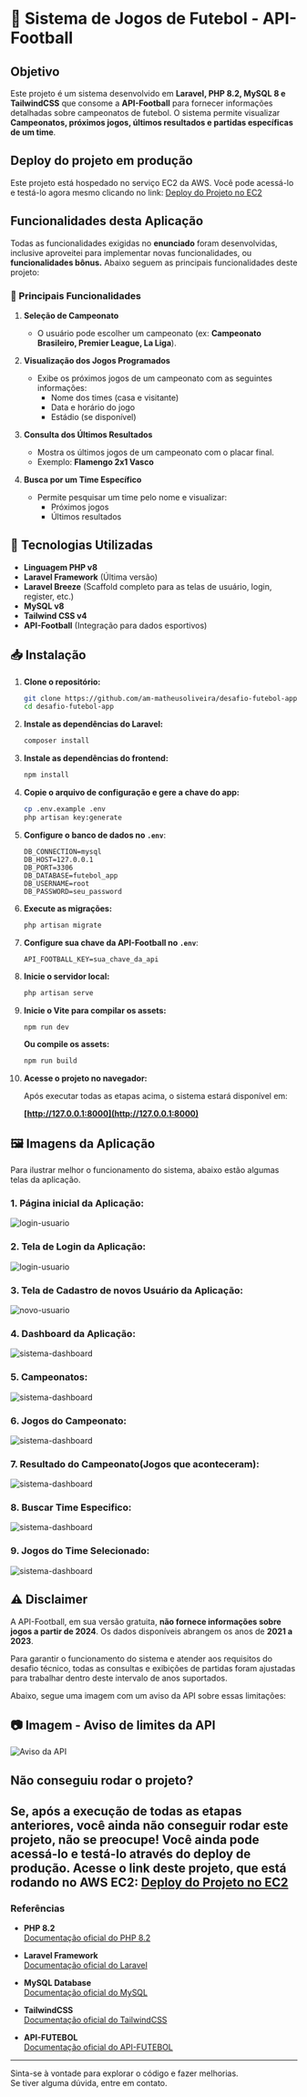 # 📌 Sistema de Jogos de Futebol - API-Football

## Objetivo

Este projeto é um sistema desenvolvido em **Laravel, PHP 8.2, MySQL 8 e TailwindCSS** que consome a **API-Football** para fornecer informações detalhadas sobre campeonatos de futebol. O sistema permite visualizar **Campeonatos, próximos jogos, últimos resultados e partidas específicas de um time**.

## Deploy do projeto em produção
Este projeto está hospedado no serviço EC2 da AWS. Você pode acessá-lo e testá-lo agora mesmo clicando no link: [Deploy do Projeto no EC2](https://tinyurl.com/desafio-futebol-app)

## Funcionalidades desta Aplicação
Todas as funcionalidades exigidas no **enunciado** foram desenvolvidas, inclusive aproveitei para implementar novas funcionalidades, ou **funcionalidades bônus.** Abaixo seguem as principais funcionalidades deste projeto:

### 🎯 Principais Funcionalidades

1. **Seleção de Campeonato**

   - O usuário pode escolher um campeonato (ex: **Campeonato Brasileiro, Premier League, La Liga**).

2. **Visualização dos Jogos Programados**

   - Exibe os próximos jogos de um campeonato com as seguintes informações:
     - Nome dos times (casa e visitante)
     - Data e horário do jogo
     - Estádio (se disponível)

3. **Consulta dos Últimos Resultados**

   - Mostra os últimos jogos de um campeonato com o placar final.
   - Exemplo: **Flamengo 2x1 Vasco**

4. **Busca por um Time Específico**

   - Permite pesquisar um time pelo nome e visualizar:
     - Próximos jogos
     - Últimos resultados

## 🚀 Tecnologias Utilizadas
- **Linguagem PHP v8**
- **Laravel Framework** (Última versão)
- **Laravel Breeze** (Scaffold completo para as telas de usuário, login, register, etc.)
- **MySQL v8**
- **Tailwind CSS v4**
- **API-Football** (Integração para dados esportivos)

## 📥 Instalação

1. **Clone o repositório:**

   ```sh
   git clone https://github.com/am-matheusoliveira/desafio-futebol-app.git
   cd desafio-futebol-app
   ```

2. **Instale as dependências do Laravel:**

   ```sh
   composer install
   ```

3. **Instale as dependências do frontend:**

   ```sh
   npm install
   ```

4. **Copie o arquivo de configuração e gere a chave do app:**

   ```sh
   cp .env.example .env
   php artisan key:generate
   ```

5. **Configure o banco de dados no `.env`**:

   ```env
   DB_CONNECTION=mysql
   DB_HOST=127.0.0.1
   DB_PORT=3306
   DB_DATABASE=futebol_app
   DB_USERNAME=root
   DB_PASSWORD=seu_password
   ```

6. **Execute as migrações:**

   ```sh
   php artisan migrate
   ```

7. **Configure sua chave da API-Football no `.env`**:

   ```env
   API_FOOTBALL_KEY=sua_chave_da_api
   ```

8. **Inicie o servidor local:**

   ```sh
   php artisan serve
   ```

9. **Inicie o Vite para compilar os assets:**

   ```sh
   npm run dev
   ```
   **Ou compile os assets:**
   
    ```sh
    npm run build
    ```   

10. **Acesse o projeto no navegador:**
   
    Após executar todas as etapas acima, o sistema estará disponível em:
   
    **[http://127.0.0.1:8000](http://127.0.0.1:8000)**

## 🖼️ Imagens da Aplicação

Para ilustrar melhor o funcionamento do sistema, abaixo estão algumas telas da aplicação.

### 1. Página inicial da Aplicação:

![login-usuario](https://github.com/user-attachments/assets/8ae6d512-a82a-43a6-83ad-a10bdf4bc98c)

### 2. Tela de Login da Aplicação:

![login-usuario](https://github.com/user-attachments/assets/8ae6d512-a82a-43a6-83ad-a10bdf4bc98c)

### 3. Tela de Cadastro de novos Usuário da Aplicação:

![novo-usuario](https://github.com/user-attachments/assets/7a2740df-9b62-4cfe-8d7b-5e43918d46fc)

### 4. Dashboard da Aplicação:

![sistema-dashboard](https://github.com/user-attachments/assets/a1405638-a409-44e7-bda0-e47f556eadc3)

### 5. Campeonatos:

![sistema-dashboard](https://github.com/user-attachments/assets/a1405638-a409-44e7-bda0-e47f556eadc3)

### 6. Jogos do Campeonato:

![sistema-dashboard](https://github.com/user-attachments/assets/a1405638-a409-44e7-bda0-e47f556eadc3)

### 7. Resultado do Campeonato(Jogos que aconteceram):

![sistema-dashboard](https://github.com/user-attachments/assets/a1405638-a409-44e7-bda0-e47f556eadc3)

### 8. Buscar Time Especifico:

![sistema-dashboard](https://github.com/user-attachments/assets/a1405638-a409-44e7-bda0-e47f556eadc3)

### 9. Jogos do Time Selecionado:

![sistema-dashboard](https://github.com/user-attachments/assets/a1405638-a409-44e7-bda0-e47f556eadc3)

## ⚠️ Disclaimer

A API-Football, em sua versão gratuita, **não fornece informações sobre jogos a partir de 2024**. Os dados disponíveis abrangem os anos de **2021 a 2023**. 

Para garantir o funcionamento do sistema e atender aos requisitos do desafio técnico, todas as consultas e exibições de partidas foram ajustadas para trabalhar dentro deste intervalo de anos suportados. 

Abaixo, segue uma imagem com um aviso da API sobre essas limitações:

## 📷 Imagem - Aviso de limites da API
![Aviso da API](https://github.com/user-attachments/assets/7738998a-b5a0-41eb-a652-09646accd6a9)

## Não conseguiu rodar o projeto? 
<b>Se, após a execução de todas as etapas anteriores, você ainda não conseguir rodar este projeto, não se preocupe! Você ainda pode acessá-lo e testá-lo através do deploy de produção. Acesse o link deste projeto, que está rodando no AWS EC2: [Deploy do Projeto no EC2](https://tinyurl.com/desafio-futebol-app)</b>
---
### Referências

- **PHP 8.2**  
  [Documentação oficial do PHP 8.2](https://www.php.net/releases/8.2/)

- **Laravel Framework**  
  [Documentação oficial do Laravel](https://laravel.com/docs)

- **MySQL Database**  
  [Documentação oficial do MySQL](https://dev.mysql.com/doc/refman/8.0/en/)

- **TailwindCSS**  
  [Documentação oficial do TailwindCSS](https://tailwindcss.com/docs/installation/using-vite)

- **API-FUTEBOL**  
  [Documentação oficial do API-FUTEBOL](https://www.api-football.com/documentation-v3)
  
---
Sinta-se à vontade para explorar o código e fazer melhorias.<br>
Se tiver alguma dúvida, entre em contato.